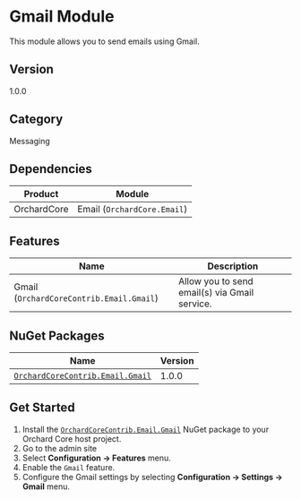 # Gmail Module

This module allows you to send emails using Gmail.

## Version

1.0.0

## Category

Messaging

## Dependencies

| Product | Module |
| --- | --- |
| OrchardCore | Email (`OrchardCore.Email`) |

## Features

| Name | Description |
| --- | --- |
| Gmail (`OrchardCoreContrib.Email.Gmail`) | Allow you to send email(s) via Gmail service. |


## NuGet Packages

| Name | Version |
| --- | --- |
| [`OrchardCoreContrib.Email.Gmail`](https://www.nuget.org/packages/OrchardCoreContrib.Email.Gmail/) | 1.0.0 |

## Get Started

1. Install the [`OrchardCoreContrib.Email.Gmail`](https://www.nuget.org/packages/OrchardCoreContrib.Email.Gmail/) NuGet package to your Orchard Core host project.
2. Go to the admin site
3. Select **Configuration -> Features** menu.
4. Enable the `Gmail` feature.
5. Configure the Gmail settings by selecting **Configuration -> Settings -> Gmail** menu.
